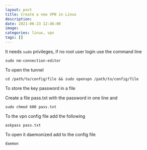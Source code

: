 ```yaml
---
layout: post
title: Create a new VPN in Linux
description:
date: 2021-06-23 12:46:00
image:
categories: linux, vpn
tags: []
---
```


It needs `sudo` privileges, if no root user login use the command line

    sudo nm-connection-editor

To open the tunnel

    cd /path/to/config/file && sudo openvpn /path/to/config/file

To store the key password in a file

Create a file pass.txt with the password in one line and

    sudo chmod 600 pass.txt

To the vpn config file add the following

    askpass pass.txt

To open it daemonized add to the config file

    daemon
